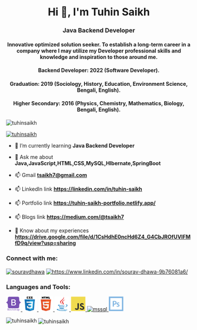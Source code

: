 <h1 align="center">Hi 👋, I'm Tuhin Saikh</h1>
<h3 align="center">Java Backend Developer</h3>
<h4 align="center">Innovative optimized solution seeker. To establish a long-term career in a company where I may utilize my Developer professional skills and knowledge and inspiration to those around me.</h4>
  
<h4 align="center">Backend Developer: 2022 (Software Developer).</h4>
<h4 align="center">Graduation: 2019 (Sociology, History, Education, Environment Science, Bengali, English).</h4>
<h4 align="center">Higher Secondary: 2016 (Physics, Chemistry, Mathematics, Biology, Bengali, English).</h4>

<p align="left"> <img src="https://komarev.com/ghpvc/?username=tuhinsaikh&label=Profile%20views&color=0e75b6&style=flat" alt="tuhinsaikh" /> </p>

<p align="left"> <a href="https://github.com/ryo-ma/github-profile-trophy"><img src="https://github-profile-trophy.vercel.app/?username=tuhinsaikh" alt="tuhinsaikh" /></a> </p>

- 🌱 I’m currently learning **Java Backend Developer**

- 💬 Ask me about **Java,JavaScript,HTML,CSS,MySQL,HIbernate,SpringBoot**

- 📫 Gmail **tsaikh7@gmail.com**
- 📫 LinkedIn link **https://linkedin.com/in/tuhin-saikh**
- 📫 Portfolio link **https://tuhin-saikh-portfolio.netlify.app/**
- 📫 Blogs link **https://medium.com/@tsaikh7**

- 📄 Know about my experiences **https://drive.google.com/file/d/1CsHdhE0ncHd6Z4_G4CbJROfUVIFMfD9q/view?usp=sharing**

<h3 align="left">Connect with me:</h3>
<p align="left">
<a href="https://twitter.com/tuhinsaikh3" target="_blank"><img align="center" src="https://raw.githubusercontent.com/rahuldkjain/github-profile-readme-generator/master/src/images/icons/Social/twitter.svg" alt="souravdhawa" height="30" width="40" /></a>
<a href="https://www.linkedin.com/in/tuhin-saikh/" target="_blank"><img align="center" src="https://raw.githubusercontent.com/rahuldkjain/github-profile-readme-generator/master/src/images/icons/Social/linked-in-alt.svg" alt="https://www.linkedin.com/in/sourav-dhawa-9b76081a6/" height="30" width="40" /></a>

<h3 align="left">Languages and Tools:</h3>
<p align="left"> <a href="https://getbootstrap.com" target="_blank" rel="noreferrer"> <img src="https://raw.githubusercontent.com/devicons/devicon/master/icons/bootstrap/bootstrap-plain-wordmark.svg" alt="bootstrap" width="40" height="40"/> </a> <a href="https://www.w3schools.com/css/" target="_blank" rel="noreferrer"> <img src="https://raw.githubusercontent.com/devicons/devicon/master/icons/css3/css3-original-wordmark.svg" alt="css3" width="40" height="40"/> </a> <a href="https://www.w3.org/html/" target="_blank" rel="noreferrer"> <img src="https://raw.githubusercontent.com/devicons/devicon/master/icons/html5/html5-original-wordmark.svg" alt="html5" width="40" height="40"/> </a> <a href="https://www.java.com" target="_blank" rel="noreferrer"> <img src="https://raw.githubusercontent.com/devicons/devicon/master/icons/java/java-original.svg" alt="java" width="40" height="40"/> </a> <a href="https://developer.mozilla.org/en-US/docs/Web/JavaScript" target="_blank" rel="noreferrer"> <img src="https://raw.githubusercontent.com/devicons/devicon/master/icons/javascript/javascript-original.svg" alt="javascript" width="40" height="40"/> </a> <a href="https://www.microsoft.com/en-us/sql-server" target="_blank" rel="noreferrer"> <img src="https://www.svgrepo.com/show/303229/microsoft-sql-server-logo.svg" alt="mssql" width="40" height="40"/> </a> <a href="https://www.photoshop.com/en" target="_blank" rel="noreferrer"> <img src="https://raw.githubusercontent.com/devicons/devicon/master/icons/photoshop/photoshop-line.svg" alt="photoshop" width="40" height="40"/> </a> </p>

<p><img align="left" src="https://github-readme-stats.vercel.app/api/top-langs?username=tuhinsaikh&show_icons=true&locale=en&layout=compact" alt="tuhinsaikh" /></p>

<p>&nbsp;<img align="center" src="https://github-readme-stats.vercel.app/api?username=tuhinsaikh&show_icons=true&locale=en" alt="tuhinsaikh" /></p>
